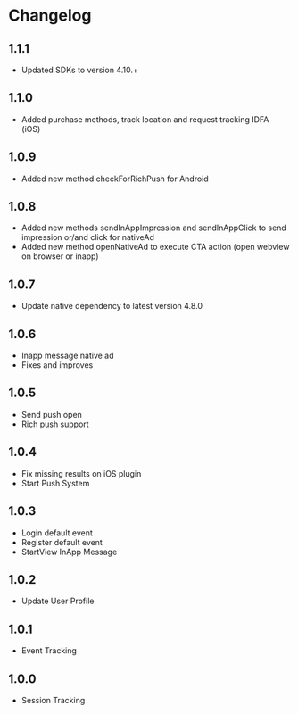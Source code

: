 # Changelog

## 1.1.1
* Updated SDKs to version 4.10.+

## 1.1.0

* Added purchase methods, track location and request tracking IDFA (iOS)

## 1.0.9

* Added new method checkForRichPush for Android

## 1.0.8

* Added new methods sendInAppImpression and sendInAppClick to send impression or/and click for nativeAd
* Added new method openNativeAd to execute CTA action (open webview on browser or inapp)

## 1.0.7

* Update native dependency to latest version 4.8.0

## 1.0.6

* Inapp message native ad
* Fixes and improves

## 1.0.5

* Send push open
* Rich push support

## 1.0.4

* Fix missing results on iOS plugin
* Start Push System

## 1.0.3

* Login default event
* Register default event
* StartView InApp Message

## 1.0.2

* Update User Profile

## 1.0.1

* Event Tracking

## 1.0.0

* Session Tracking
